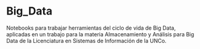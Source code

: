 # Big_Data
Notebooks para trabajar herramientas del ciclo de vida de Big Data, aplicadas en un trabajo para la materia Almacenamiento y Análisis para Big Data de la Licenciatura en Sistemas de Información de la UNCo.
